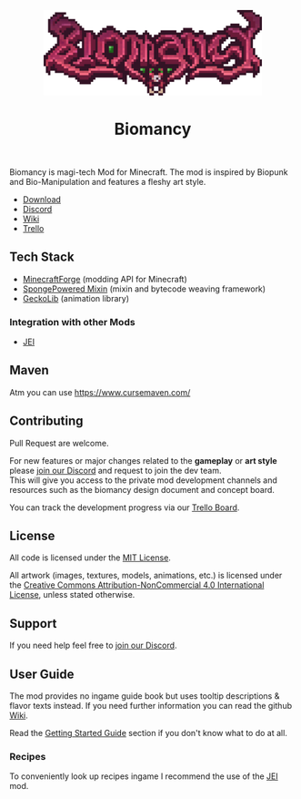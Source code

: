 <p align="center">
<img src="media/v2/text_logo_big.png" alt="Biomancy" height="150px"/>
<h1 align="center">Biomancy</h1>
</p>

<p align="center">
<a aria-label="Build Status" href="https://github.com/Elenterius/Biomancy/actions/workflows/gh_release.yml">
<img alt="" src="https://img.shields.io/github/workflow/status/Elenterius/Biomancy/Release?logo=github&style=for-the-badge"></a>

<a aria-label="Latest Release" href="https://github.com/Elenterius/Biomancy/releases/">
<img alt="" src="https://img.shields.io/github/v/release/elenterius/biomancy?include_prereleases&logo=github&style=for-the-badge"></a>

<a aria-label="Downloads on CurseForge" href="https://www.curseforge.com/minecraft/mc-mods/biomancy">
<img alt="" src="https://cf.way2muchnoise.eu/full_492939_Downloads(555555-F16436-fff-000-fff).svg?badge_style=for_the_badge"></a>

<a aria-label="Biomancy Discord" href="https://discord.gg/424awTDdJJ">
<img alt="" src="https://img.shields.io/discord/920005236645572662?logo=discord&logoColor=white&color=5865F2&style=for-the-badge"></a>

<a aria-label="Downloads on CurseForge" href="https://ko-fi.com/elenterius">
<img alt="" src="https://img.shields.io/badge/Ko--fi-F16061?logo=ko-fi&logoColor=white&style=for-the-badge"></a>
</p>

Biomancy is magi-tech Mod for Minecraft. The mod is inspired by Biopunk and Bio-Manipulation and features a fleshy art
style.

* [Download]
* [Discord]
* [Wiki]
* [Trello]

## Tech Stack

- [MinecraftForge](https://github.com/MinecraftForge/MinecraftForge) (modding API for Minecraft)
- [SpongePowered Mixin](https://github.com/SpongePowered/Mixin) (mixin and bytecode weaving framework)
- [GeckoLib](https://github.com/bernie-g/geckolib) (animation library)

### Integration with other Mods
- [JEI]

## Maven
Atm you can use https://www.cursemaven.com/

## Contributing
Pull Request are welcome.

For new features or major changes related to the **gameplay** or **art style** please [join our Discord][Discord] and request to join the dev team.<br>
This will give you access to the private mod development channels and resources such as the biomancy design document and concept board.

You can track the development progress via our [Trello Board][Trello].

## License
All code is licensed under the [MIT License](https://opensource.org/licenses/MIT).

All artwork (images, textures, models, animations, etc.) is licensed under the [Creative Commons Attribution-NonCommercial 4.0 International License](http://creativecommons.org/licenses/by-nc/4.0/), unless stated otherwise.

## Support
If you need help feel free to [join our Discord][Discord].

## User Guide
The mod provides no ingame guide book but uses tooltip descriptions & flavor texts instead. If you need further information you can read the github [Wiki].

Read the [Getting Started Guide](https://github.com/Elenterius/Biomancy/wiki/v2/Getting-Started) section if you don't know what to do at all.

### Recipes
To conveniently look up recipes ingame I recommend the use of the [JEI] mod.


[Download]: https://www.curseforge.com/minecraft/mc-mods/biomancy
[Discord]: https://discord.gg/424awTDdJJ
[Wiki]: https://github.com/Elenterius/Biomancy/wiki/v2
[Trello]: https://trello.com/b/GUKjOSAl
[JitPack]: https://jitpack.io/#Elenterius/Biomancy

[JEI]:https://www.curseforge.com/minecraft/mc-mods/jei

